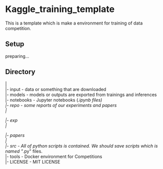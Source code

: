 # Kaggle_training_template
This is a template which is make a environment for training of data competition.

## Setup
preparing...

## Directory

| <br>
|- input  - data or something that are downloaded <br>
|- models - models or outputs are exported from trainings and inferences <br>
|- notebooks - Jupyter notebooks (*.ipynb files) <br>
|- repo - some reports of our experiments and papers <br>
|<p><p><p>|- exp <br>
|<p><p><p>|- papers <br>
| <br>
|- src - All of python scripts is contained. We should save scripts which is named "*.py" files. <br>
|- tools - Docker environment for Competitions <br>
|- LICENSE - MIT LICENSE <br>